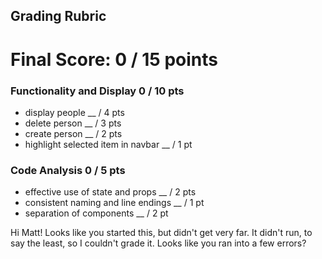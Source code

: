 ## Grading Rubric

# Final Score: 0 / 15 points

### Functionality and Display  0 / 10 pts

- display people __ / 4 pts
- delete person __ / 3 pts
- create person __ / 2 pts
- highlight selected item in navbar __ / 1 pt

### Code Analysis 0 / 5 pts
 
- effective use of state and props __ / 2 pts
- consistent naming and line endings __ / 1 pt
- separation of components __ / 2 pt

Hi Matt! Looks like you started this, but didn't get very far. It didn't run, to say the least, so I couldn't grade it. Looks like you ran into a few errors?